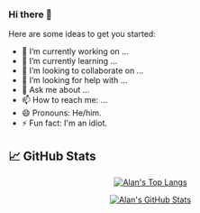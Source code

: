 ### Hi there 👋

Here are some ideas to get you started:

- 🔭 I’m currently working on ...
- 🌱 I’m currently learning ...
- 👯 I’m looking to collaborate on ...
- 🤔 I’m looking for help with ...
- 💬 Ask me about ...
- 📫 How to reach me: ...
- 😄 Pronouns: He/him.
- ⚡ Fun fact: I'm an idiot.

## &#x1f4c8; GitHub Stats
<p align="center">
  <a href="https://github.com/Alan-ST">
    <img src="https://github-readme-stats.vercel.app/api/top-langs/?username=Alan-ST&hide=CSS,jupyter%20notebook&layout=compact&langs_count=10&text_color=daf7dc&bg_color=151515" alt="Alan's Top Langs">
  </a>
</p>

<p align="center">
  <a href="https://github.com/Alan-ST">
    <img src="https://github-readme-stats.vercel.app/api?username=Alan-ST&show_icons=true&line_height=27&count_private=true&title_color=6aa6f8&text_color=8a919a&icon_color=6aa6f8&bg_color=0e1116" alt="Alan's GitHub Stats"/>
  </a>
</p>

<!--
**Alan-ST/Alan-ST** is a ✨ _special_ ✨ repository because its `README.md` (this file) appears on your GitHub profile.

Here are some ideas to get you started:

- 🔭 I’m currently working on ...
- 🌱 I’m currently learning ...
- 👯 I’m looking to collaborate on ...
- 🤔 I’m looking for help with ...
- 💬 Ask me about ...
- 📫 How to reach me: ...
- 😄 Pronouns: ...
- ⚡ Fun fact: ...
-->
